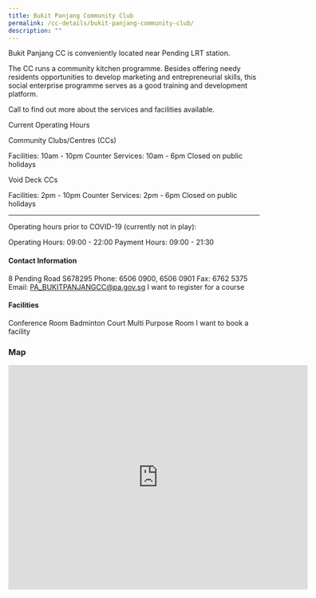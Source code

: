 ```yaml
---
title: Bukit Panjang Community Club
permalink: /cc-details/bukit-panjang-community-club/
description: ""
---
```

Bukit Panjang CC is conveniently located near Pending LRT station.

The CC runs a community kitchen programme. Besides offering needy residents opportunities to develop marketing and entrepreneurial skills, this social enterprise programme serves as a good training and development platform.

Call to find out more about the services and facilities available.

Current Operating Hours

Community Clubs/Centres (CCs)

Facilities: 10am - 10pm
Counter Services: 10am - 6pm
Closed on public holidays

Void Deck CCs

Facilities: 2pm - 10pm
Counter Services: 2pm - 6pm
Closed on public holidays

-------

Operating hours prior to COVID-19 (currently not in play):

Operating Hours: 09:00 - 22:00
Payment Hours: 09:00 - 21:30

#### Contact Information
8 Pending Road S678295
Phone: 6506 0900, 6506 0901
Fax: 6762 5375
Email: PA_BUKITPANJANGCC@pa.gov.sg
I want to register for a course

#### Facilities
Conference Room
Badminton Court
Multi Purpose Room
I want to book a facility

### Map

<iframe src="https://www.google.com/maps/embed?pb=!1m18!1m12!1m3!1d3988.6668312825163!2d103.76643912695314!3d1.3765799000000063!2m3!1f0!2f0!3f0!3m2!1i1024!2i768!4f13.1!3m3!1m2!1s0x31da11a6f37b6b25%3A0xfdbf31d591088870!2sBukit%20Panjang%20Community%20Club!5e0!3m2!1sen!2ssg!4v1661940915325!5m2!1sen!2ssg" width="600" height="450" style="border:0;" allowfullscreen="" loading="lazy" ></iframe>